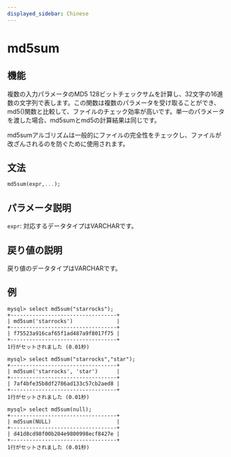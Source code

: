 ```yaml
---
displayed_sidebar: Chinese
---
```


# md5sum

## 機能

複数の入力パラメータのMD5 128ビットチェックサムを計算し、32文字の16進数の文字列で表します。この関数は複数のパラメータを受け取ることができ、md5()関数と比較して、ファイルのチェック効率が高いです。単一のパラメータを渡した場合、md5sumとmd5の計算結果は同じです。

md5sumアルゴリズムは一般的にファイルの完全性をチェックし、ファイルが改ざんされるのを防ぐために使用されます。

## 文法

```Haskell
md5sum(expr,...);
```

## パラメータ説明

`expr`: 対応するデータタイプはVARCHARです。

## 戻り値の説明

戻り値のデータタイプはVARCHARです。

## 例

```Plain Text
mysql> select md5sum("starrocks");
+----------------------------------+
| md5sum('starrocks')              |
+----------------------------------+
| f75523a916caf65f1ad487a9f8017f75 |
+----------------------------------+
1行がセットされました (0.01秒)

mysql> select md5sum("starrocks","star");
+----------------------------------+
| md5sum('starrocks', 'star')      |
+----------------------------------+
| 7af4bfe35b8df2786ad133c57cb2aed8 |
+----------------------------------+
1行がセットされました (0.01秒)

mysql> select md5sum(null);
+----------------------------------+
| md5sum(NULL)                     |
+----------------------------------+
| d41d8cd98f00b204e9800998ecf8427e |
+----------------------------------+
1行がセットされました (0.01秒)
```
